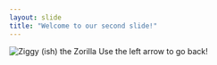 ```yaml
---
layout: slide
title: "Welcome to our second slide!"
---
```

![Ziggy (ish) the Zorilla](https://66.media.tumblr.com/f8805eb0c7f70fcee02cfb8b9918514a/tumblr_old2koxhS61uvq9elo1_1280.jpg "Ziggy :)")
Use the left arrow to go back!
